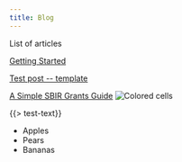 ```yaml
---
title: Blog
---
```

List of articles

[Getting Started](../blog/gettingStarted)

[Test post -- template](../blog/test)    


[A Simple SBIR Grants Guide](../blog/simple-sbir-guide)
![Colored cells](../images/nci-cells.jpg "A simple sbir guide image title")


<div class="hero">

{{> test-text}}

</div>


* Apples
* Pears
* Bananas
